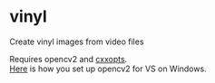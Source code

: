 # vinyl
Create vinyl images from video files

Requires opencv2 and [cxxopts](https://github.com/jarro2783/cxxopts).  
[Here](https://www.youtube.com/watch?v=p-6rG6Zgu4U&feature=emb_logo) is how you set up opencv2 for VS on Windows.
